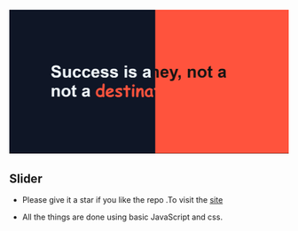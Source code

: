 
![](./Screenshot%20(9).png)
## Slider
- Please give it a star if you like the repo .To visit the [site](https://pratham5368.github.io/slider-website/)

- All the things are done using basic JavaScript and css.
